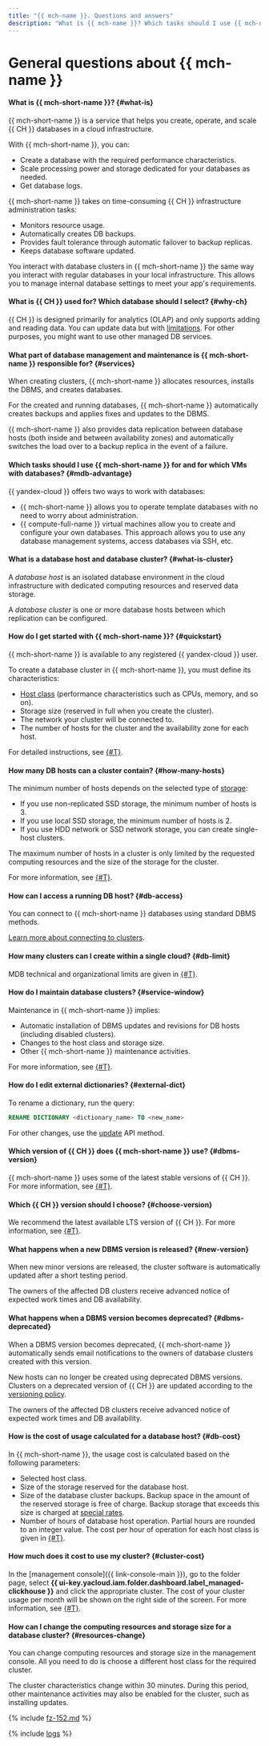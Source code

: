 ```yaml
---
title: "{{ mch-name }}. Questions and answers"
description: "What is {{ mch-name }}? Which tasks should I use {{ mch-name }} for and for which are VMs with databases more appropriate? What part of database management and maintenance is {{ mch-name }} responsible for? Find the answers to these and other questions in this article."
---
```


# General questions about {{ mch-name }}

#### What is {{ mch-short-name }}? {#what-is}

{{ mch-short-name }} is a service that helps you create, operate, and scale {{ CH }} databases in a cloud infrastructure.

With {{ mch-short-name }}, you can:
- Create a database with the required performance characteristics.
- Scale processing power and storage dedicated for your databases as needed.
- Get database logs.

{{ mch-short-name }} takes on time-consuming {{ CH }} infrastructure administration tasks:
- Monitors resource usage.
- Automatically creates DB backups.
- Provides fault tolerance through automatic failover to backup replicas.
- Keeps database software updated.

You interact with database clusters in {{ mch-short-name }} the same way you interact with regular databases in your local infrastructure. This allows you to manage internal database settings to meet your app's requirements.

#### What is {{ CH }} used for? Which database should I select? {#why-ch}

{{ CH }} is designed primarily for analytics (OLAP) and only supports adding and reading data. You can update data but with [limitations](https://stackoverflow.com/questions/37901642/updating-data-in-clickhouse). For other purposes, you might want to use other managed DB services.

#### What part of database management and maintenance is {{ mch-short-name }} responsible for? {#services}

When creating clusters, {{ mch-short-name }} allocates resources, installs the DBMS, and creates databases.

For the created and running databases, {{ mch-short-name }} automatically creates backups and applies fixes and updates to the DBMS.

{{ mch-short-name }} also provides data replication between database hosts (both inside and between availability zones) and automatically switches the load over to a backup replica in the event of a failure.

#### Which tasks should I use {{ mch-short-name }} for and for which VMs with databases? {#mdb-advantage}

{{ yandex-cloud }} offers two ways to work with databases:

- {{ mch-short-name }} allows you to operate template databases with no need to worry about administration.
- {{ compute-full-name }} virtual machines allow you to create and configure your own databases. This approach allows you to use any database management systems, access databases via SSH, etc.

#### What is a database host and database cluster? {#what-is-cluster}

A _database host_ is an isolated database environment in the cloud infrastructure with dedicated computing resources and reserved data storage.

A _database cluster_ is one or more database hosts between which replication can be configured.

#### How do I get started with {{ mch-short-name }}? {#quickstart}

{{ mch-short-name }} is available to any registered {{ yandex-cloud }} user.

To create a database cluster in {{ mch-short-name }}, you must define its characteristics:

- [Host class](../../managed-clickhouse/concepts/instance-types.md) (performance characteristics such as CPUs, memory, and so on).
- Storage size (reserved in full when you create the cluster).
- The network your cluster will be connected to.
- The number of hosts for the cluster and the availability zone for each host.

For detailed instructions, see [{#T}](../../managed-clickhouse/quickstart.md).

#### How many DB hosts can a cluster contain? {#how-many-hosts}

The minimum number of hosts depends on the selected type of [storage](../../managed-clickhouse/concepts/storage.md):

- If you use non-replicated SSD storage, the minimum number of hosts is 3.
- If you use local SSD storage, the minimum number of hosts is 2.
- If you use HDD network or SSD network storage, you can create single-host clusters.

The maximum number of hosts in a cluster is only limited by the requested computing resources and the size of the storage for the cluster.

For more information, see [{#T}](../../managed-clickhouse/concepts/limits.md).

#### How can I access a running DB host? {#db-access}

You can connect to {{ mch-short-name }} databases using standard DBMS methods.

[Learn more about connecting to clusters](../../managed-clickhouse/operations/connect.md).

#### How many clusters can I create within a single cloud? {#db-limit}

MDB technical and organizational limits are given in [{#T}](../../managed-clickhouse/concepts/limits.md).

#### How do I maintain database clusters? {#service-window}

Maintenance in {{ mch-short-name }} implies:

- Automatic installation of DBMS updates and revisions for DB hosts (including disabled clusters).
- Changes to the host class and storage size.
- Other {{ mch-short-name }} maintenance activities.

For more information, see [{#T}](../../managed-clickhouse/concepts/maintenance.md).

#### How do I edit external dictionaries? {#external-dict}

To rename a dictionary, run the query:

```sql
RENAME DICTIONARY <dictionary_name> TO <new_name>
```

For other changes, use the [update](../../managed-clickhouse/api-ref/Cluster/update.md) API method.

#### Which version of {{ CH }} does {{ mch-short-name }} use? {#dbms-version}

{{ mch-short-name }} uses some of the latest stable versions of {{ CH }}. For more information, see [{#T}](../../managed-clickhouse/concepts/update-policy.md).

#### Which {{ CH }} version should I choose? {#choose-version}

We recommend the latest available LTS version of {{ CH }}. For more information, see [{#T}](../../managed-clickhouse/concepts/update-policy.md).

#### What happens when a new DBMS version is released? {#new-version}

When new minor versions are released, the cluster software is automatically updated after a short testing period.

The owners of the affected DB clusters receive advanced notice of expected work times and DB availability.

#### What happens when a DBMS version becomes deprecated? {#dbms-deprecated}

When a DBMS version becomes deprecated, {{ mch-short-name }} automatically sends email notifications to the owners of database clusters created with this version.

New hosts can no longer be created using deprecated DBMS versions. Clusters on a deprecated version of {{ CH }} are updated according to the [versioning policy](../../managed-clickhouse/concepts/update-policy.md).

The owners of the affected DB clusters receive advanced notice of expected work times and DB availability.

#### How is the cost of usage calculated for a database host? {#db-cost}

In {{ mch-short-name }}, the usage cost is calculated based on the following parameters:

- Selected host class.
- Size of the storage reserved for the database host.
- Size of the database cluster backups. Backup space in the amount of the reserved storage is free of charge. Backup storage that exceeds this size is charged at [special rates](../../managed-clickhouse/pricing.md).
- Number of hours of database host operation. Partial hours are rounded to an integer value. The cost per hour of operation for each host class is given in [{#T}](../../managed-clickhouse/pricing.md).

#### How much does it cost to use my cluster? {#cluster-cost}

In the [management console]({{ link-console-main }}), go to the folder page, select **{{ ui-key.yacloud.iam.folder.dashboard.label_managed-clickhouse }}** and click the appropriate cluster. The cost of your cluster usage per month will be shown on the right side of the screen. For more information, see [{#T}](../../managed-clickhouse/pricing.md).

#### How can I change the computing resources and storage size for a database cluster? {#resources-change}

You can change computing resources and storage size in the management console. All you need to do is choose a different host class for the required cluster.

The cluster characteristics change within 30 minutes. During this period, other maintenance activities may also be enabled for the cluster, such as installing updates.


{% include [fz-152.md](../../_qa/fz-152.md) %}


{% include [logs](../logs.md) %}
